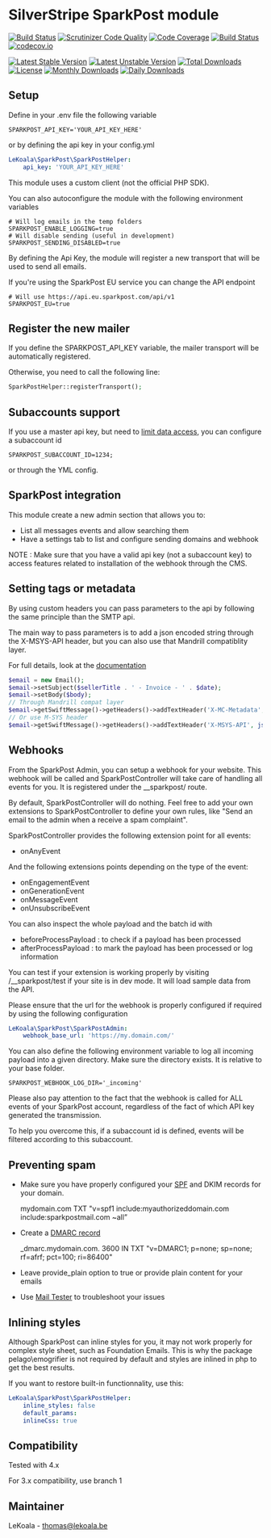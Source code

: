 # SilverStripe SparkPost module

[![Build Status](https://travis-ci.org/lekoala/silverstripe-sparkpost.svg?branch=master)](https://travis-ci.org/lekoala/silverstripe-sparkpost)
[![Scrutinizer Code Quality](https://scrutinizer-ci.com/g/lekoala/silverstripe-sparkpost/badges/quality-score.png?b=master)](https://scrutinizer-ci.com/g/lekoala/silverstripe-sparkpost/?branch=master)
[![Code Coverage](https://scrutinizer-ci.com/g/lekoala/silverstripe-sparkpost/badges/coverage.png?b=master)](https://scrutinizer-ci.com/g/lekoala/silverstripe-sparkpost/?branch=master)
[![Build Status](https://scrutinizer-ci.com/g/lekoala/silverstripe-sparkpost/badges/build.png?b=master)](https://scrutinizer-ci.com/g/lekoala/silverstripe-sparkpost/build-status/master)
[![codecov.io](https://codecov.io/github/lekoala/silverstripe-sparkpost/coverage.svg?branch=master)](https://codecov.io/github/lekoala/silverstripe-sparkpost?branch=master)

[![Latest Stable Version](https://poser.pugx.org/lekoala/silverstripe-sparkpost/version)](https://packagist.org/packages/lekoala/silverstripe-sparkpost)
[![Latest Unstable Version](https://poser.pugx.org/lekoala/silverstripe-sparkpost/v/unstable)](//packagist.org/packages/lekoala/silverstripe-sparkpost)
[![Total Downloads](https://poser.pugx.org/lekoala/silverstripe-sparkpost/downloads)](https://packagist.org/packages/lekoala/silverstripe-sparkpost)
[![License](https://poser.pugx.org/lekoala/silverstripe-sparkpost/license)](https://packagist.org/packages/lekoala/silverstripe-sparkpost)
[![Monthly Downloads](https://poser.pugx.org/lekoala/silverstripe-sparkpost/d/monthly)](https://packagist.org/packages/lekoala/silverstripe-sparkpost)
[![Daily Downloads](https://poser.pugx.org/lekoala/silverstripe-sparkpost/d/daily)](https://packagist.org/packages/lekoala/silverstripe-sparkpost)

## Setup

Define in your .env file the following variable

	SPARKPOST_API_KEY='YOUR_API_KEY_HERE'

or by defining the api key in your config.yml

```yaml
LeKoala\SparkPost\SparkPostHelper:
    api_key: 'YOUR_API_KEY_HERE'
```

This module uses a custom client (not the official PHP SDK).

You can also autoconfigure the module with the following environment variables

    # Will log emails in the temp folders
    SPARKPOST_ENABLE_LOGGING=true
    # Will disable sending (useful in development)
	SPARKPOST_SENDING_DISABLED=true

By defining the Api Key, the module will register a new transport that will be used to send all emails.

If you're using the SparkPost EU service you can change the API endpoint

    # Will use https://api.eu.sparkpost.com/api/v1
    SPARKPOST_EU=true

## Register the new mailer

If you define the SPARKPOST_API_KEY variable, the mailer transport will be automatically registered.

Otherwise, you need to call the following line:

```php
SparkPostHelper::registerTransport();
```

## Subaccounts support

If you use a master api key, but need to [limit data access](https://developers.sparkpost.com/api/#/introduction/subaccounts),
you can configure a subaccount id

    SPARKPOST_SUBACCOUNT_ID=1234;

or through the YML config.

## SparkPost integration

This module create a new admin section that allows you to:

- List all messages events and allow searching them
- Have a settings tab to list and configure sending domains and webhook

NOTE : Make sure that you have a valid api key (not a subaccount key) to access
features related to installation of the webhook through the CMS.

## Setting tags or metadata

By using custom headers you can pass parameters to the api by following the
same principle than the SMTP api.

The main way to pass parameters is to add a json encoded string through the
X-MSYS-API header, but you can also use that Mandrill compatiblity layer.

For full details, look at the [documentation](https://developers.sparkpost.com/api/smtp/)

```php
$email = new Email();
$email->setSubject($sellerTitle . ' - Invoice - ' . $date);
$email->setBody($body);
// Through Mandrill compat layer
$email->getSwiftMessage()->getHeaders()->addTextHeader('X-MC-Metadata', json_encode(['RecordID' => $this->ID]));
// Or use M-SYS header
$email->getSwiftMessage()->getHeaders()->addTextHeader('X-MSYS-API', json_encode(['metadata' => ['RecordID' => $this->ID]]));
```

## Webhooks

From the SparkPost Admin, you can setup a webhook for your website. This webhook
will be called and SparkPostController will take care of handling all events
for you. It is registered under the __sparkpost/ route.

By default, SparkPostController will do nothing. Feel free to add your own
extensions to SparkPostController to define your own rules, like "Send an
email to the admin when a receive a spam complaint".

SparkPostController provides the following extension point for all events:
- onAnyEvent

And the following extensions points depending on the type of the event:
- onEngagementEvent
- onGenerationEvent
- onMessageEvent
- onUnsubscribeEvent

You can also inspect the whole payload and the batch id with
- beforeProcessPayload : to check if a payload has been processed
- afterProcessPayload : to mark the payload has been processed or log information

You can test if your extension is working properly by visiting /__sparkpost/test
if your site is in dev mode. It will load sample data from the API.

Please ensure that the url for the webhook is properly configured if required
by using the following configuration

```yaml
LeKoala\SparkPost\SparkPostAdmin:
    webhook_base_url: 'https://my.domain.com/'
```

You can also define the following environment variable to log all incoming payload into a given
directory. Make sure the directory exists. It is relative to your base folder.

    SPARKPOST_WEBHOOK_LOG_DIR='_incoming'

Please also pay attention to the fact that the webhook is called for ALL events
of your SparkPost account, regardless of the fact of which API key generated the transmission.

To help you overcome this, if a subaccount id is defined, events will be filtered according
to this subaccount.

## Preventing spam

- Make sure you have properly configured your [SPF](https://tools.sparkpost.com/spf/builder) and DKIM records for your domain.

    mydomain.com   TXT   "v=spf1 include:myauthorizeddomain.com include:sparkpostmail.com ~all”

- Create a [DMARC record](https://www.unlocktheinbox.com/dmarcwizard/)

    _dmarc.mydomain.com. 3600 IN TXT "v=DMARC1; p=none; sp=none; rf=afrf; pct=100; ri=86400"

- Leave provide_plain option to true or provide plain content for your emails
- Use [Mail Tester](http://www.mail-tester.com/) to troubleshoot your issues

## Inlining styles

Although SparkPost can inline styles for you, it may not work properly for complex
style sheet, such as Foundation Emails. This is why the package pelago\emogrifier
is not required by default and styles are inlined in php to get the best results.

If you want to restore built-in functionnality, use this:

```yaml
LeKoala\SparkPost\SparkPostHelper:
    inline_styles: false
    default_params:
    inlineCss: true
```

## Compatibility
Tested with 4.x

For 3.x compatibility, use branch 1

## Maintainer
LeKoala - thomas@lekoala.be
